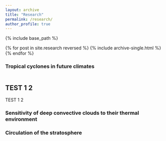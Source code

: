 ```yaml
---
layout: archive
title: "Research"
permalink: /research/
author_profile: true
---
```


{% include base_path %}

{% for post in site.research reversed %}
  {% include archive-single.html %}
{% endfor %}

### Tropical cyclones in future climates
<section class="skrollable u-clearfix u-section-1" id="sec-b591">
      <div class="u-clearfix u-sheet u-sheet-1">
        <div class="u-clearfix u-expanded-width u-layout-wrap u-layout-wrap-1">
          <div class="u-layout">
            <div class="u-layout-row">
              <div class="u-container-style u-image u-layout-cell u-size-15 u-image-1" data-image-width="2000" data-image-height="1333">
                <img src="bio-pic.png" alt="">
                <div class="u-container-layout u-container-layout-1"></div>
              </div>
              <div class="u-container-style u-layout-cell u-size-45 u-layout-cell-2">
                <div class="u-border-2 u-border-grey-75 u-container-layout u-container-layout-2">
                  <h2 class="u-align-left u-subtitle u-text u-text-1">TEST 1 2</h2>
                  <p class="u-align-left u-text u-text-2">TEST 1 2</p>
                </div>
              </div>
            </div>
          </div>
        </div>
      </div>
    </section>

### Sensitivity of deep convective clouds to their thermal environment

### Circulation of the stratosphere
